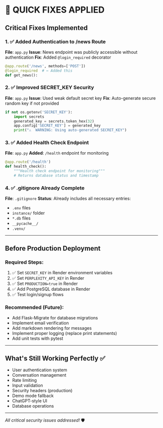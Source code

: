 # 🔧 QUICK FIXES APPLIED

## Critical Fixes Implemented

### 1. ✅ Added Authentication to /news Route
**File**: `app.py`
**Issue**: News endpoint was publicly accessible without authentication
**Fix**: Added `@login_required` decorator
```python
@app.route('/news', methods=['POST'])
@login_required  # ← Added this
def get_news():
```

### 2. ✅ Improved SECRET_KEY Security
**File**: `app.py`
**Issue**: Used weak default secret key
**Fix**: Auto-generate secure random key if not provided
```python
if not os.getenv('SECRET_KEY'):
    import secrets
    generated_key = secrets.token_hex(32)
    app.config['SECRET_KEY'] = generated_key
    print("⚠️  WARNING: Using auto-generated SECRET_KEY")
```

### 3. ✅ Added Health Check Endpoint
**File**: `app.py`
**Added**: `/health` endpoint for monitoring
```python
@app.route('/health')
def health_check():
    """Health check endpoint for monitoring"""
    # Returns database status and timestamp
```

### 4. ✅ .gitignore Already Complete
**File**: `.gitignore`
**Status**: Already includes all necessary entries:
- `.env` files
- `instance/` folder
- `*.db` files
- `__pycache__/`
- `.venv/`

---

## Before Production Deployment

### Required Steps:
1. ✅ Set `SECRET_KEY` in Render environment variables
2. ✅ Set `PERPLEXITY_API_KEY` in Render
3. ✅ Set `PRODUCTION=true` in Render
4. ✅ Add PostgreSQL database in Render
5. ✅ Test login/signup flows

### Recommended (Future):
- Add Flask-Migrate for database migrations
- Implement email verification
- Add markdown rendering for messages
- Implement proper logging (replace print statements)
- Add unit tests with pytest

---

## What's Still Working Perfectly ✅
- User authentication system
- Conversation management
- Rate limiting
- Input validation
- Security headers (production)
- Demo mode fallback
- ChatGPT-style UI
- Database operations

---

*All critical security issues addressed!* 🛡️
